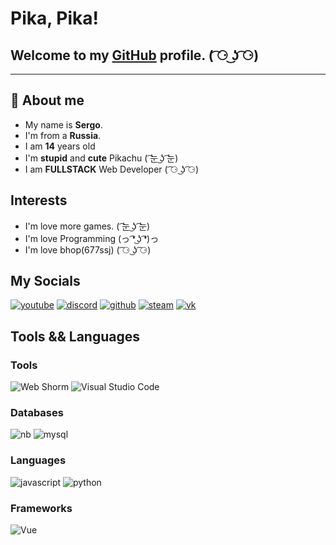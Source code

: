 # Pika, Pika!
## Welcome to my [GitHub](https://github.com/s3rxio) profile. ( ͡⚆ ͜ʖ ͡⚆)
-------
## 💬 About me  
- My name is **Sergo**.
- I'm from a **Russia**.
- I am **14** years old
- I'm **stupid** and **cute** Pikachu ( ͡눈 ͜ʖ ͡눈)
- I am **FULLSTACK** Web Developer ( ͡⚆ ͜ʖ ͡⚆)

## Interests
- I'm love more games. ( ͡눈 ͜ʖ ͡눈)
- I'm love Programming (っ ͡❛ ͜ʖ ͡❛)っ
- I'm love bhop(677ssj) ( ͡⚆ ͜ʖ ͡⚆)

## My Socials
[![youtube](https://img.shields.io/static/v1?label=&message=Youtube&color=191919&style=for-the-badge&logo=youtube)](https://www.youtube.com/channel/UCeIhMtpxzuhbq7LBYPPJ7Xw)
[![discord](https://img.shields.io/static/v1?label=&message=DISCORD&color=191919&style=for-the-badge&logo=discord)](https://discordapp.com/users/485736695396958209)
[![github](https://img.shields.io/static/v1?label=&message=github&color=191919&style=for-the-badge&logo=github)](https://github.com/KotOdinochka)
[![steam](https://img.shields.io/static/v1?label=&message=steam&color=191919&style=for-the-badge&logo=Steam)](https://steamcommunity.com/id/taiga1love/)
[![vk](https://img.shields.io/static/v1?label=&message=VK&color=191919&style=for-the-badge&logo=vk)](https://vk.com/JustLonelyCat)


## Tools && Languages
### Tools
![Web Shorm](https://img.shields.io/static/v1?label=&message=Web%20Storm&color=191919&style=for-the-badge&logo=WebStorm)
![Visual Studio Code](https://img.shields.io/static/v1?label=&message=VISUAL%20STUDIO%20CODE&color=191919&style=for-the-badge&logo=Visual%20Studio%20Code&logoColor=007ACC)

### Databases
![nb](https://img.shields.io/static/v1?label=&message=MongoDB&color=191919&style=for-the-badge&logo=MongoDB)
![mysql](https://img.shields.io/static/v1?label=&message=MySQL&color=191919&style=for-the-badge&logo=MySQL)

### Languages
![javascript](https://img.shields.io/static/v1?label=&message=JavaScript&color=191919&style=for-the-badge&logo=JavaScript)
![python](https://img.shields.io/static/v1?label=&message=Python&color=191919&style=for-the-badge&logo=Python)

### Frameworks
![Vue](https://img.shields.io/static/v1?label=&message=vue&style=for-the-badge&logo=vue.js&color=191919)

